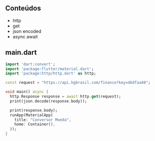 ## Conteúdos
- http
- get
- json encoded
- async await


## main.dart
```dart
import 'dart:convert';
import 'package:flutter/material.dart';
import 'package:http/http.dart' as http;

const request = "https://api.hgbrasil.com/finance?key=d6dfaa48";

void main() async {
  http.Response response = await http.get(request);
  print(json.decode(response.body));

  print(response.body);
  runApp(MaterialApp(
    title: "Conversor Moeda",
    home: Container(),
  ));
}
```